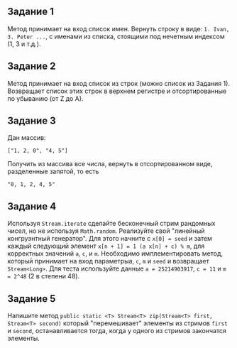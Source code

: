 ## Задание 1
Метод принимает на вход список имен. Вернуть строку в виде: `1. Ivan, 3. Peter ...`, с именами из списка, стоящими под нечетным индексом (1, 3 и т.д.).

## Задание 2
Метод принимает на вход список из строк (можно список из Задания 1). Возвращает список этих строк в верхнем регистре и отсортированные по убыванию (от Z до А).

## Задание 3
Дан массив:

```code
["1, 2, 0", "4, 5"]
```

Получить из массива все числа, вернуть в отсортированном виде, разделенные запятой, то есть

```code
"0, 1, 2, 4, 5"
```

## Задание 4
Используя `Stream.iterate` сделайте бесконечный стрим рандомных чисел, но не используя `Math.random`. Реализуйте свой "линейный конгруэнтный генератор". Для этого начните с `x[0] = seed` и затем каждый следующий элемент `x[n + 1] = 1 (a x[n] + c) % m`, для корректных значений `a`, `c`, и `m`. Необходимо имплементировать метод, который принимает на вход параметрыa, `c`, `m` и `seed` и возвращает `Stream<Long>`. Для теста используйте данные `a = 25214903917`, `c = 11` и `m = 2^48` (2 в степени 48).

## Задание 5
Напишите метод `public static <T> Stream<T> zip(Stream<T> first, Stream<T> second)` который "перемешивает" элементы из стримов `first` и `second`, останавливается тогда, когда у одного из стримов закончатся элементы.